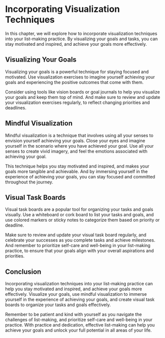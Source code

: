 Incorporating Visualization Techniques
===========================================================================

In this chapter, we will explore how to incorporate visualization techniques into your list-making practice. By visualizing your goals and tasks, you can stay motivated and inspired, and achieve your goals more effectively.

Visualizing Your Goals
----------------------

Visualizing your goals is a powerful technique for staying focused and motivated. Use visualization exercises to imagine yourself achieving your goals and experiencing the positive outcomes that come with them.

Consider using tools like vision boards or goal journals to help you visualize your goals and keep them top of mind. And make sure to review and update your visualization exercises regularly, to reflect changing priorities and deadlines.

Mindful Visualization
---------------------

Mindful visualization is a technique that involves using all your senses to envision yourself achieving your goals. Close your eyes and imagine yourself in the scenario where you have achieved your goal. Use all your senses to create vivid imagery, and feel the emotions associated with achieving your goal.

This technique helps you stay motivated and inspired, and makes your goals more tangible and achievable. And by immersing yourself in the experience of achieving your goals, you can stay focused and committed throughout the journey.

Visual Task Boards
------------------

Visual task boards are a popular tool for organizing your tasks and goals visually. Use a whiteboard or cork board to list your tasks and goals, and use colored markers or sticky notes to categorize them based on priority or deadline.

Make sure to review and update your visual task board regularly, and celebrate your successes as you complete tasks and achieve milestones. And remember to prioritize self-care and well-being in your list-making practice, to ensure that your goals align with your overall aspirations and priorities.

Conclusion
----------

Incorporating visualization techniques into your list-making practice can help you stay motivated and inspired, and achieve your goals more effectively. Visualize your goals, use mindful visualization to immerse yourself in the experience of achieving your goals, and create visual task boards to organize your tasks and goals effectively.

Remember to be patient and kind with yourself as you navigate the challenges of list-making, and prioritize self-care and well-being in your practice. With practice and dedication, effective list-making can help you achieve your goals and unlock your full potential in all areas of your life.
